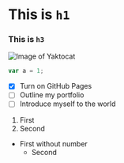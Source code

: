 # This is `h1`
### This is `h3`

![Image of Yaktocat](https://octodex.github.com/images/yaktocat.png)

```javascript
var a = 1;
```

- [X] Turn on GitHub Pages
- [ ] Outline my portfolio
- [ ] Introduce myself to the world

1. First
1. Second

- First without number
  - Second
